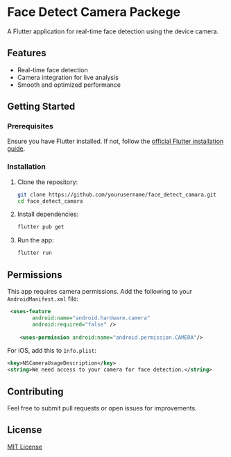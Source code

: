 # Face Detect Camera Packege

A Flutter application for real-time face detection using the device camera.

## Features
- Real-time face detection
- Camera integration for live analysis
- Smooth and optimized performance

## Getting Started

### Prerequisites
Ensure you have Flutter installed. If not, follow the [official Flutter installation guide](https://docs.flutter.dev/get-started/install).

### Installation

1. Clone the repository:
   ```sh
   git clone https://github.com/yourusername/face_detect_camara.git
   cd face_detect_camara
   ```

2. Install dependencies:
   ```sh
   flutter pub get
   ```

3. Run the app:
   ```sh
   flutter run
   ```

## Permissions
This app requires camera permissions. Add the following to your `AndroidManifest.xml` file:

```xml
 <uses-feature
        android:name="android.hardware.camera"
        android:required="false" />
        
    <uses-permission android:name="android.permission.CAMERA"/>
```

For iOS, add this to `Info.plist`:

```xml
<key>NSCameraUsageDescription</key>
<string>We need access to your camera for face detection.</string>
```

## Contributing
Feel free to submit pull requests or open issues for improvements.

## License
[MIT License](LICENSE)

